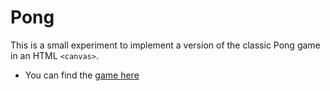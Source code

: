Pong
=====
This is a small experiment to implement a version of the classic Pong game in an HTML ``<canvas>``.

 * You can find the [game here](http://google.com)